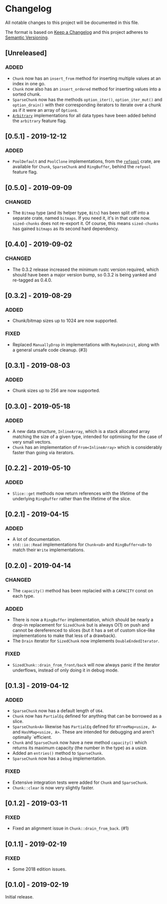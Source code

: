 # Changelog

All notable changes to this project will be documented in this file.

The format is based on [Keep a Changelog](http://keepachangelog.com/en/1.0.0/)
and this project adheres to [Semantic
Versioning](http://semver.org/spec/v2.0.0.html).

## [Unreleased]

### ADDED

- `Chunk` now has an `insert_from` method for inserting multiple values at an
  index in one go.
- `Chunk` now also has an `insert_ordered` method for inserting values into a
  sorted chunk.
- `SparseChunk` now has the methods `option_iter()`, `option_iter_mut()` and
  `option_drain()` with their corresponding iterators to iterate over a chunk
  as if it were an array of `Option`s.
- [`Arbitrary`](https://docs.rs/arbitrary/latest/arbitrary/trait.Arbitrary.html)
  implementations for all data types have been added behind the `arbitrary`
  feature flag.

## [0.5.1] - 2019-12-12

### ADDED

- `PoolDefault` and `PoolClone` implementations, from the
  [`refpool`](https://crates.io/crates/refpool) crate, are available for
  `Chunk`, `SparseChunk` and `RingBuffer`, behind the `refpool` feature flag.

## [0.5.0] - 2019-09-09

### CHANGED

- The `Bitmap` type (and its helper type, `Bits`) has been split off into a
  separate crate, named `bitmaps`. If you need it, it's in that crate now.
  `sized-chunks` does not re-export it. Of course, this means `sized-chunks` has
  gained `bitmaps` as its second hard dependency.

## [0.4.0] - 2019-09-02

### CHANGED

- The 0.3.2 release increased the minimum rustc version required, which should
  have been a major version bump, so 0.3.2 is being yanked and re-tagged as
  0.4.0.

## [0.3.2] - 2019-08-29

### ADDED

- Chunk/bitmap sizes up to 1024 are now supported.

### FIXED

- Replaced `ManuallyDrop` in implementations with `MaybeUninit`, along with a
  general unsafe code cleanup. (#3)

## [0.3.1] - 2019-08-03

### ADDED

- Chunk sizes up to 256 are now supported.

## [0.3.0] - 2019-05-18

### ADDED

- A new data structure, `InlineArray`, which is a stack allocated array matching
  the size of a given type, intended for optimising for the case of very small
  vectors.
- `Chunk` has an implementation of `From<InlineArray>` which is considerably
  faster than going via iterators.

## [0.2.2] - 2019-05-10

### ADDED

- `Slice::get` methods now return references with the lifetime of the underlying
  `RingBuffer` rather than the lifetime of the slice.

## [0.2.1] - 2019-04-15

### ADDED

- A lot of documentation.
- `std::io::Read` implementations for `Chunk<u8>` and `RingBuffer<u8>` to match
  their `Write` implementations.

## [0.2.0] - 2019-04-14

### CHANGED

- The `capacity()` method has been replacied with a `CAPACITY` const on each
  type.

### ADDED

- There is now a `RingBuffer` implementation, which should be nearly a drop-in
  replacement for `SizedChunk` but is always O(1) on push and cannot be
  dereferenced to slices (but it has a set of custom slice-like implementations
  to make that less of a drawback).
- The `Drain` iterator for `SizedChunk` now implements `DoubleEndedIterator`.

### FIXED

- `SizedChunk::drain_from_front/back` will now always panic if the iterator
  underflows, instead of only doing it in debug mode.

## [0.1.3] - 2019-04-12

### ADDED

- `SparseChunk` now has a default length of `U64`.
- `Chunk` now has `PartialEq` defined for anything that can be borrowed as a
  slice.
- `SparseChunk<A>` likewise has `PartialEq` defined for `BTreeMap<usize, A>` and
  `HashMap<usize, A>`. These are intended for debugging and aren't optimally
  `efficient.
- `Chunk` and `SparseChunk` now have a new method `capacity()` which returns its
  maximum capacity (the number in the type) as a usize.
- Added an `entries()` method to `SparseChunk`.
- `SparseChunk` now has a `Debug` implementation.

### FIXED

- Extensive integration tests were added for `Chunk` and `SparseChunk`.
- `Chunk::clear` is now very slightly faster.

## [0.1.2] - 2019-03-11

### FIXED

- Fixed an alignment issue in `Chunk::drain_from_back`. (#1)

## [0.1.1] - 2019-02-19

### FIXED

- Some 2018 edition issues.

## [0.1.0] - 2019-02-19

Initial release.
